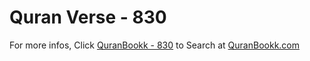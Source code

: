 # Quran Verse - 830 

For more infos, Click [QuranBookk - 830](https://www.quranbookk.com/quran/search?q=830) to Search at [QuranBookk.com](http://quranbookk.com/)